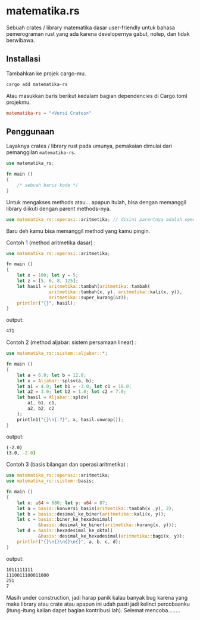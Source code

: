 # matematika.rs

Sebuah crates / library matematika dasar user-friendly untuk bahasa pemerograman rust yang ada karena developernya gabut, nolep, dan tidak berwibawa.

## Installasi

Tambahkan ke projek cargo-mu.
```sh
cargo add matematika-rs
```

Atau masukkan baris berikut kedalam bagian dependencies di Cargo.toml projekmu.
```toml
matematika-rs = "<Versi Crates>"
```

## Penggunaan

Layaknya crates / library rust pada umunya, pemakaian dimulai dari pemanggilan `matematika-rs`.

```rust
use matematika_rs;

fn main () 
{
    /* sebuah baris kode */
}
```

Untuk mengakses methods atau... apapun itulah, bisa dengan memanggil library diikuti dengan parent methods-nya.

```rust
use matematika_rs::operasi::aritmetika; // disini parentnya adalah operasi::aritmetika;
```

Baru deh kamu bisa memanggil method yang kamu pingin.

Contoh 1 (method aritmetika dasar) :
```rust
use matematika_rs::operasi::aritmetika;

fn main () 
{
    let x = 100; let y = 5;
    let z = [5, 6, 8, 125];
    let hasil = aritmetika::tambah(aritmetika::tambah(
                aritmetika::tambah(x, y), aritmetika::kali(x, y)), 
                aritmetika::super_kurang(&z));
    println!("{}", hasil);
}
```
output:
```sh
471
```

Contoh 2 (method aljabar: sistem persamaan linear) :
```rust
use matematika_rs::sistem::aljabar::*;

fn main () 
{
    let a = 6.0; let b = 12.0;
    let x = Aljabar::splsv(a, b);
    let a1 = 4.0; let b1 = -3.0; let c1 = 18.0;
    let a2 = 3.0; let b2 = 1.0; let c2 = 7.0;
    let hasil = Aljabar::spldv(
        a1, b1, c1,
        a2, b2, c2
    );
    println1("{}\n{:?}", x, hasil.unwrap());
}
```

output:
```sh
(-2.0)
(3.0, -2.0)
```

Contoh 3 (basis bilangan dan operasi aritmetika) :
```rust
use matematika_rs::operasi::aritmetika;
use matematika_rs::sistem::basis;

fn main ()
{
    let x: u64 = 680; let y: u64 = 87;
    let a = basis::konversi_basis(aritmetika::tambah(x ,y), 2);
    let b = basis::desimal_ke_biner(aritmetika::kali(x, y));
    let c = basis::biner_ke_hexadesimal(
            &basis::desimal_ke_biner(aritmetika::kurang(x, y)));
    let d = basis::hexadesimal_ke_oktal(
            &basis::desimal_ke_hexadesimal(aritmetika::bagi(x, y));
    println!("{}\n{}\n{}\n{}", a, b, c, d); 
}
```

output:
```sh
1011111111
1110011100011000
251
7
```

Masih under construction, jadi harap panik kalau banyak bug karena yang make library atau crate atau apapun ini udah pasti jadi kelinci percobaanku (itung-itung kalian dapet bagian kontribusi lah). Selemat mencoba........
